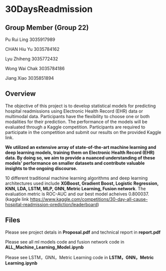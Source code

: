 # 30DaysReadmission

## Group Member (Group 22)
Pu Rui Ling 3035917989

CHAN Hiu Yu 3035784162

Lyu Zhiheng 3035772432

Wong Wai Chak 3035784186

Jiang Xiao 3035851894


## Overview
The objective of this project is to develop statistical models for predicting hospital readmissions using Electronic Health Record (EHR) data or multimodal data. Participants have the flexibility to choose one or both modalities for their prediction. The performance of the models will be evaluated through a Kaggle competition. Participants are required to participate in the competition and submit our results on the provided Kaggle link.

**We utilized an extensive array of state-of-the-art machine learning and deep learning models, training them on Electronic Health Record (EHR) data. By doing so, we aim to provide a nuanced understanding of these models' performance on smaller datasets and contribute valuable insights to the ongoing discourse.**

10 different traditional machine learning algorithms and deep learning architectures used include **XGBoost, Gradient Boost, Logistic Regression, KNN, LDA, LSTM, MLP, GNN, Metric Learning, Fusion network**. The evaluation metric is ROC-AUC and our best model acheives 0.800037. 
(kaggle link https://www.kaggle.com/competitions/30-day-all-cause-hospital-readmission-prediction/leaderboard)


## Files
Please see project detals in **Proposal.pdf** and technical report in **report.pdf**

Please see all ml models code and fusion network code in **ALL_Machine_Learning_Model.ipynb**

Please see LSTM，GNN，Metric Learning code in **LSTM，GNN，Metric Learning.ipynb**

